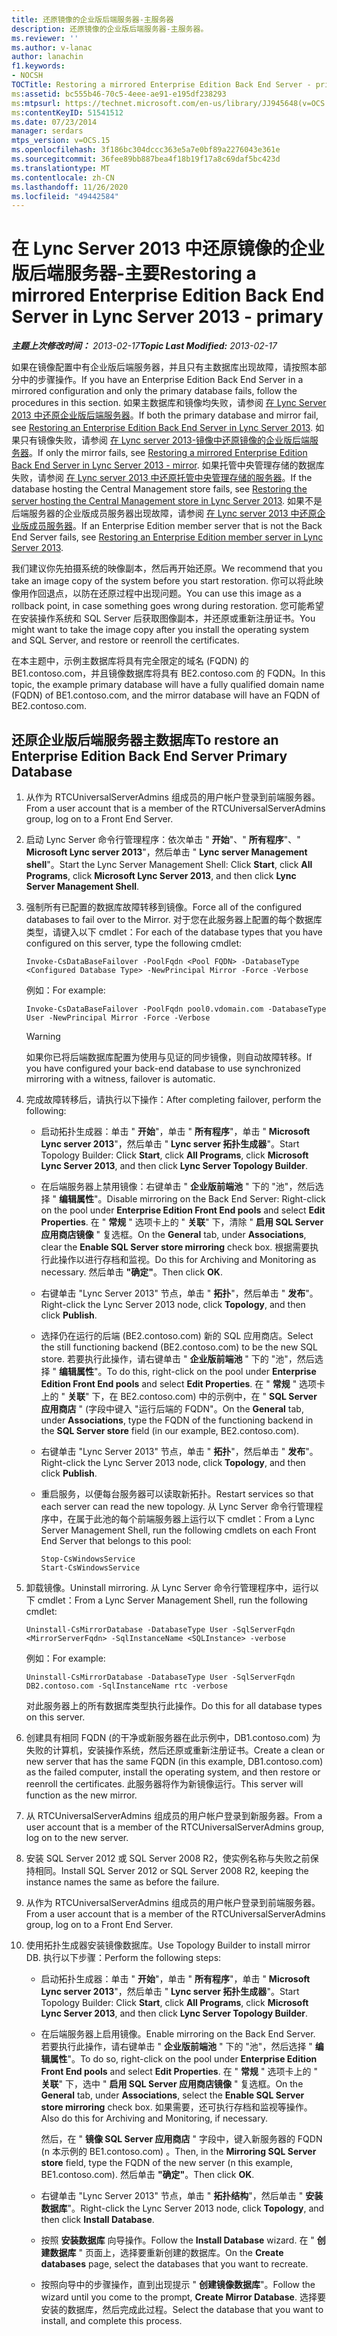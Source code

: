 ```yaml
---
title: 还原镜像的企业版后端服务器-主服务器
description: 还原镜像的企业版后端服务器-主服务器。
ms.reviewer: ''
ms.author: v-lanac
author: lanachin
f1.keywords:
- NOCSH
TOCTitle: Restoring a mirrored Enterprise Edition Back End Server - primary
ms:assetid: bc555b46-70c5-4eee-ae91-e195df238293
ms:mtpsurl: https://technet.microsoft.com/en-us/library/JJ945648(v=OCS.15)
ms:contentKeyID: 51541512
ms.date: 07/23/2014
manager: serdars
mtps_version: v=OCS.15
ms.openlocfilehash: 3f186bc304dccc363e5a7e0bf89a2276043e361e
ms.sourcegitcommit: 36fee89bb887bea4f18b19f17a8c69daf5bc423d
ms.translationtype: MT
ms.contentlocale: zh-CN
ms.lasthandoff: 11/26/2020
ms.locfileid: "49442584"
---
```

# <a name="restoring-a-mirrored-enterprise-edition-back-end-server-in-lync-server-2013---primary"></a><span data-ttu-id="da88e-103">在 Lync Server 2013 中还原镜像的企业版后端服务器-主要</span><span class="sxs-lookup"><span data-stu-id="da88e-103">Restoring a mirrored Enterprise Edition Back End Server in Lync Server 2013 - primary</span></span>

<div data-xmlns="http://www.w3.org/1999/xhtml">

<div class="topic" data-xmlns="http://www.w3.org/1999/xhtml" data-msxsl="urn:schemas-microsoft-com:xslt" data-cs="https://msdn.microsoft.com/">

<div data-asp="https://msdn2.microsoft.com/asp">



</div>

<div id="mainSection">

<div id="mainBody"><span data-ttu-id="da88e-104">

<span> </span></span><span class="sxs-lookup"><span data-stu-id="da88e-104">

<span> </span></span></span>

<span data-ttu-id="da88e-105">_**主题上次修改时间：** 2013-02-17_</span><span class="sxs-lookup"><span data-stu-id="da88e-105">_**Topic Last Modified:** 2013-02-17_</span></span>

<span data-ttu-id="da88e-106">如果在镜像配置中有企业版后端服务器，并且只有主数据库出现故障，请按照本部分中的步骤操作。</span><span class="sxs-lookup"><span data-stu-id="da88e-106">If you have an Enterprise Edition Back End Server in a mirrored configuration and only the primary database fails, follow the procedures in this section.</span></span> <span data-ttu-id="da88e-107">如果主数据库和镜像均失败，请参阅 [在 Lync Server 2013 中还原企业版后端服务器](lync-server-2013-restoring-an-enterprise-edition-back-end-server.md)。</span><span class="sxs-lookup"><span data-stu-id="da88e-107">If both the primary database and mirror fail, see [Restoring an Enterprise Edition Back End Server in Lync Server 2013](lync-server-2013-restoring-an-enterprise-edition-back-end-server.md).</span></span> <span data-ttu-id="da88e-108">如果只有镜像失败，请参阅 [在 Lync server 2013-镜像中还原镜像的企业版后端服务器](lync-server-2013-restoring-a-mirrored-enterprise-edition-back-end-server-mirror.md)。</span><span class="sxs-lookup"><span data-stu-id="da88e-108">If only the mirror fails, see [Restoring a mirrored Enterprise Edition Back End Server in Lync Server 2013 - mirror](lync-server-2013-restoring-a-mirrored-enterprise-edition-back-end-server-mirror.md).</span></span> <span data-ttu-id="da88e-109">如果托管中央管理存储的数据库失败，请参阅 [在 Lync server 2013 中还原托管中央管理存储的服务器](lync-server-2013-restoring-the-server-hosting-the-central-management-store.md)。</span><span class="sxs-lookup"><span data-stu-id="da88e-109">If the database hosting the Central Management store fails, see [Restoring the server hosting the Central Management store in Lync Server 2013](lync-server-2013-restoring-the-server-hosting-the-central-management-store.md).</span></span> <span data-ttu-id="da88e-110">如果不是后端服务器的企业版成员服务器出现故障，请参阅 [在 Lync server 2013 中还原企业版成员服务器](lync-server-2013-restoring-an-enterprise-edition-member-server.md)。</span><span class="sxs-lookup"><span data-stu-id="da88e-110">If an Enterprise Edition member server that is not the Back End Server fails, see [Restoring an Enterprise Edition member server in Lync Server 2013](lync-server-2013-restoring-an-enterprise-edition-member-server.md).</span></span>

<span data-ttu-id="da88e-111">我们建议你先拍摄系统的映像副本，然后再开始还原。</span><span class="sxs-lookup"><span data-stu-id="da88e-111">We recommend that you take an image copy of the system before you start restoration.</span></span> <span data-ttu-id="da88e-112">你可以将此映像用作回退点，以防在还原过程中出现问题。</span><span class="sxs-lookup"><span data-stu-id="da88e-112">You can use this image as a rollback point, in case something goes wrong during restoration.</span></span> <span data-ttu-id="da88e-113">您可能希望在安装操作系统和 SQL Server 后获取图像副本，并还原或重新注册证书。</span><span class="sxs-lookup"><span data-stu-id="da88e-113">You might want to take the image copy after you install the operating system and SQL Server, and restore or reenroll the certificates.</span></span>

<span data-ttu-id="da88e-114">在本主题中，示例主数据库将具有完全限定的域名 (FQDN) 的 BE1.contoso.com，并且镜像数据库将具有 BE2.contoso.com 的 FQDN。</span><span class="sxs-lookup"><span data-stu-id="da88e-114">In this topic, the example primary database will have a fully qualified domain name (FQDN) of BE1.contoso.com, and the mirror database will have an FQDN of BE2.contoso.com.</span></span>

<div>

## <a name="to-restore-an-enterprise-edition-back-end-server-primary-database"></a><span data-ttu-id="da88e-115">还原企业版后端服务器主数据库</span><span class="sxs-lookup"><span data-stu-id="da88e-115">To restore an Enterprise Edition Back End Server Primary Database</span></span>

1.  <span data-ttu-id="da88e-116">从作为 RTCUniversalServerAdmins 组成员的用户帐户登录到前端服务器。</span><span class="sxs-lookup"><span data-stu-id="da88e-116">From a user account that is a member of the RTCUniversalServerAdmins group, log on to a Front End Server.</span></span>

2.  <span data-ttu-id="da88e-117">启动 Lync Server 命令行管理程序：依次单击 " **开始**"、" **所有程序**"、" **Microsoft Lync server 2013**"，然后单击 " **Lync server Management shell**"。</span><span class="sxs-lookup"><span data-stu-id="da88e-117">Start the Lync Server Management Shell: Click **Start**, click **All Programs**, click **Microsoft Lync Server 2013**, and then click **Lync Server Management Shell**.</span></span>

3.  <span data-ttu-id="da88e-118">强制所有已配置的数据库故障转移到镜像。</span><span class="sxs-lookup"><span data-stu-id="da88e-118">Force all of the configured databases to fail over to the Mirror.</span></span> <span data-ttu-id="da88e-119">对于您在此服务器上配置的每个数据库类型，请键入以下 cmdlet：</span><span class="sxs-lookup"><span data-stu-id="da88e-119">For each of the database types that you have configured on this server, type the following cmdlet:</span></span>
    
        Invoke-CsDataBaseFailover -PoolFqdn <Pool FQDN> -DatabaseType <Configured Database Type> -NewPrincipal Mirror -Force -Verbose
    
    <span data-ttu-id="da88e-120">例如：</span><span class="sxs-lookup"><span data-stu-id="da88e-120">For example:</span></span>
    
        Invoke-CsDataBaseFailover -PoolFqdn pool0.vdomain.com -DatabaseType User -NewPrincipal Mirror -Force -Verbose
    
    <div>
    

    > [!WARNING]
    > <span data-ttu-id="da88e-121">如果你已将后端数据库配置为使用与见证的同步镜像，则自动故障转移。</span><span class="sxs-lookup"><span data-stu-id="da88e-121">If you have configured your back-end database to use synchronized mirroring with a witness, failover is automatic.</span></span>

    
    </div>

4.  <span data-ttu-id="da88e-122">完成故障转移后，请执行以下操作：</span><span class="sxs-lookup"><span data-stu-id="da88e-122">After completing failover, perform the following:</span></span>
    
      - <span data-ttu-id="da88e-123">启动拓扑生成器：单击 " **开始**"，单击 " **所有程序**"，单击 " **Microsoft Lync server 2013**"，然后单击 " **Lync server 拓扑生成器**"。</span><span class="sxs-lookup"><span data-stu-id="da88e-123">Start Topology Builder: Click **Start**, click **All Programs**, click **Microsoft Lync Server 2013**, and then click **Lync Server Topology Builder**.</span></span>
    
      - <span data-ttu-id="da88e-124">在后端服务器上禁用镜像：右键单击 " **企业版前端池** " 下的 "池"，然后选择 " **编辑属性**"。</span><span class="sxs-lookup"><span data-stu-id="da88e-124">Disable mirroring on the Back End Server: Right-click on the pool under **Enterprise Edition Front End pools** and select **Edit Properties**.</span></span> <span data-ttu-id="da88e-125">在 " **常规** " 选项卡上的 " **关联**" 下，清除 " **启用 SQL Server 应用商店镜像** " 复选框。</span><span class="sxs-lookup"><span data-stu-id="da88e-125">On the **General** tab, under **Associations**, clear the **Enable SQL Server store mirroring** check box.</span></span> <span data-ttu-id="da88e-126">根据需要执行此操作以进行存档和监视。</span><span class="sxs-lookup"><span data-stu-id="da88e-126">Do this for Archiving and Monitoring as necessary.</span></span> <span data-ttu-id="da88e-127">然后单击 **"确定"**。</span><span class="sxs-lookup"><span data-stu-id="da88e-127">Then click **OK**.</span></span>
    
      - <span data-ttu-id="da88e-128">右键单击 "Lync Server 2013" 节点，单击 " **拓扑**"，然后单击 " **发布**"。</span><span class="sxs-lookup"><span data-stu-id="da88e-128">Right-click the Lync Server 2013 node, click **Topology**, and then click **Publish**.</span></span>
    
      - <span data-ttu-id="da88e-129">选择仍在运行的后端 (BE2.contoso.com) 新的 SQL 应用商店。</span><span class="sxs-lookup"><span data-stu-id="da88e-129">Select the still functioning backend (BE2.contoso.com) to be the new SQL store.</span></span> <span data-ttu-id="da88e-130">若要执行此操作，请右键单击 " **企业版前端池** " 下的 "池"，然后选择 " **编辑属性**"。</span><span class="sxs-lookup"><span data-stu-id="da88e-130">To do this, right-click on the pool under **Enterprise Edition Front End pools** and select **Edit Properties**.</span></span> <span data-ttu-id="da88e-131">在 " **常规** " 选项卡上的 " **关联**" 下，在 BE2.contoso.com) 中的示例中，在 " **SQL Server 应用商店** " (字段中键入 "运行后端的 FQDN"。</span><span class="sxs-lookup"><span data-stu-id="da88e-131">On the **General** tab, under **Associations**, type the FQDN of the functioning backend in the **SQL Server store** field (in our example, BE2.contoso.com).</span></span>
    
      - <span data-ttu-id="da88e-132">右键单击 "Lync Server 2013" 节点，单击 " **拓扑**"，然后单击 " **发布**"。</span><span class="sxs-lookup"><span data-stu-id="da88e-132">Right-click the Lync Server 2013 node, click **Topology**, and then click **Publish**.</span></span>
    
      - <span data-ttu-id="da88e-133">重启服务，以便每台服务器可以读取新拓扑。</span><span class="sxs-lookup"><span data-stu-id="da88e-133">Restart services so that each server can read the new topology.</span></span> <span data-ttu-id="da88e-134">从 Lync Server 命令行管理程序中，在属于此池的每个前端服务器上运行以下 cmdlet：</span><span class="sxs-lookup"><span data-stu-id="da88e-134">From a Lync Server Management Shell, run the following cmdlets on each Front End Server that belongs to this pool:</span></span>
        
            Stop-CsWindowsService
            Start-CsWindowsService

5.  <span data-ttu-id="da88e-135">卸载镜像。</span><span class="sxs-lookup"><span data-stu-id="da88e-135">Uninstall mirroring.</span></span> <span data-ttu-id="da88e-136">从 Lync Server 命令行管理程序中，运行以下 cmdlet：</span><span class="sxs-lookup"><span data-stu-id="da88e-136">From a Lync Server Management Shell, run the following cmdlet:</span></span>
    
        Uninstall-CsMirrorDatabase -DatabaseType User -SqlServerFqdn <MirrorServerFqdn> -SqlInstanceName <SQLInstance> -verbose
    
    <span data-ttu-id="da88e-137">例如：</span><span class="sxs-lookup"><span data-stu-id="da88e-137">For example:</span></span>
    
        Uninstall-CsMirrorDatabase -DatabaseType User -SqlServerFqdn DB2.contoso.com -SqlInstanceName rtc -verbose
    
    <span data-ttu-id="da88e-138">对此服务器上的所有数据库类型执行此操作。</span><span class="sxs-lookup"><span data-stu-id="da88e-138">Do this for all database types on this server.</span></span>

6.  <span data-ttu-id="da88e-139">创建具有相同 FQDN (的干净或新服务器在此示例中，DB1.contoso.com) 为失败的计算机，安装操作系统，然后还原或重新注册证书。</span><span class="sxs-lookup"><span data-stu-id="da88e-139">Create a clean or new server that has the same FQDN (in this example, DB1.contoso.com) as the failed computer, install the operating system, and then restore or reenroll the certificates.</span></span> <span data-ttu-id="da88e-140">此服务器将作为新镜像运行。</span><span class="sxs-lookup"><span data-stu-id="da88e-140">This server will function as the new mirror.</span></span>

7.  <span data-ttu-id="da88e-141">从 RTCUniversalServerAdmins 组成员的用户帐户登录到新服务器。</span><span class="sxs-lookup"><span data-stu-id="da88e-141">From a user account that is a member of the RTCUniversalServerAdmins group, log on to the new server.</span></span>

8.  <span data-ttu-id="da88e-142">安装 SQL Server 2012 或 SQL Server 2008 R2，使实例名称与失败之前保持相同。</span><span class="sxs-lookup"><span data-stu-id="da88e-142">Install SQL Server 2012 or SQL Server 2008 R2, keeping the instance names the same as before the failure.</span></span>

9.  <span data-ttu-id="da88e-143">从作为 RTCUniversalServerAdmins 组成员的用户帐户登录到前端服务器。</span><span class="sxs-lookup"><span data-stu-id="da88e-143">From a user account that is a member of the RTCUniversalServerAdmins group, log on to a Front End Server.</span></span>

10. <span data-ttu-id="da88e-144">使用拓扑生成器安装镜像数据库。</span><span class="sxs-lookup"><span data-stu-id="da88e-144">Use Topology Builder to install mirror DB.</span></span> <span data-ttu-id="da88e-145">执行以下步骤：</span><span class="sxs-lookup"><span data-stu-id="da88e-145">Perform the following steps:</span></span>
    
      - <span data-ttu-id="da88e-146">启动拓扑生成器：单击 " **开始**"，单击 " **所有程序**"，单击 " **Microsoft Lync server 2013**"，然后单击 " **Lync server 拓扑生成器**"。</span><span class="sxs-lookup"><span data-stu-id="da88e-146">Start Topology Builder: Click **Start**, click **All Programs**, click **Microsoft Lync Server 2013**, and then click **Lync Server Topology Builder**.</span></span>
    
      - <span data-ttu-id="da88e-147">在后端服务器上启用镜像。</span><span class="sxs-lookup"><span data-stu-id="da88e-147">Enable mirroring on the Back End Server.</span></span> <span data-ttu-id="da88e-148">若要执行此操作，请右键单击 " **企业版前端池** " 下的 "池"，然后选择 " **编辑属性**"。</span><span class="sxs-lookup"><span data-stu-id="da88e-148">To do so, right-click on the pool under **Enterprise Edition Front End pools** and select **Edit Properties**.</span></span> <span data-ttu-id="da88e-149">在 " **常规** " 选项卡上的 " **关联**" 下，选中 " **启用 SQL Server 应用商店镜像** " 复选框。</span><span class="sxs-lookup"><span data-stu-id="da88e-149">On the **General** tab, under **Associations**, select the **Enable SQL Server store mirroring** check box.</span></span> <span data-ttu-id="da88e-150">如果需要，还可执行存档和监视等操作。</span><span class="sxs-lookup"><span data-stu-id="da88e-150">Also do this for Archiving and Monitoring, if necessary.</span></span>
        
        <span data-ttu-id="da88e-151">然后，在 " **镜像 SQL Server 应用商店** " 字段中，键入新服务器的 FQDN (n 本示例的 BE1.contoso.com) 。</span><span class="sxs-lookup"><span data-stu-id="da88e-151">Then, in the **Mirroring SQL Server store** field, type the FQDN of the new server (n this example, BE1.contoso.com).</span></span> <span data-ttu-id="da88e-152">然后单击 **"确定"**。</span><span class="sxs-lookup"><span data-stu-id="da88e-152">Then click **OK**.</span></span>
    
      - <span data-ttu-id="da88e-153">右键单击 "Lync Server 2013" 节点，单击 " **拓扑结构**"，然后单击 " **安装数据库**"。</span><span class="sxs-lookup"><span data-stu-id="da88e-153">Right-click the Lync Server 2013 node, click **Topology**, and then click **Install Database**.</span></span>
    
      - <span data-ttu-id="da88e-154">按照 **安装数据库** 向导操作。</span><span class="sxs-lookup"><span data-stu-id="da88e-154">Follow the **Install Database** wizard.</span></span> <span data-ttu-id="da88e-155">在 " **创建数据库** " 页面上，选择要重新创建的数据库。</span><span class="sxs-lookup"><span data-stu-id="da88e-155">On the **Create databases** page, select the databases that you want to recreate.</span></span>
    
      - <span data-ttu-id="da88e-156">按照向导中的步骤操作，直到出现提示 " **创建镜像数据库**"。</span><span class="sxs-lookup"><span data-stu-id="da88e-156">Follow the wizard until you come to the prompt, **Create Mirror Database**.</span></span> <span data-ttu-id="da88e-157">选择要安装的数据库，然后完成此过程。</span><span class="sxs-lookup"><span data-stu-id="da88e-157">Select the database that you want to install, and complete this process.</span></span>

<span data-ttu-id="da88e-158"></div>

</div>

<span> </span>

</div>

</div>

</span><span class="sxs-lookup"><span data-stu-id="da88e-158"></div>

</div>

<span> </span>

</div>

</div>

</span></span></div>

